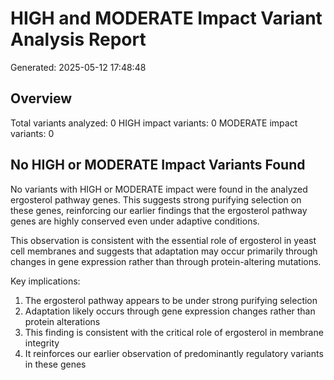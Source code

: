 # HIGH and MODERATE Impact Variant Analysis Report
Generated: 2025-05-12 17:48:48

## Overview
Total variants analyzed: 0
HIGH impact variants: 0
MODERATE impact variants: 0

## No HIGH or MODERATE Impact Variants Found

No variants with HIGH or MODERATE impact were found in the analyzed ergosterol pathway genes.
This suggests strong purifying selection on these genes, reinforcing our earlier findings
that the ergosterol pathway genes are highly conserved even under adaptive conditions.

This observation is consistent with the essential role of ergosterol in yeast cell membranes
and suggests that adaptation may occur primarily through changes in gene expression rather
than through protein-altering mutations.

Key implications:

1. The ergosterol pathway appears to be under strong purifying selection
2. Adaptation likely occurs through gene expression changes rather than protein alterations
3. This finding is consistent with the critical role of ergosterol in membrane integrity
4. It reinforces our earlier observation of predominantly regulatory variants in these genes